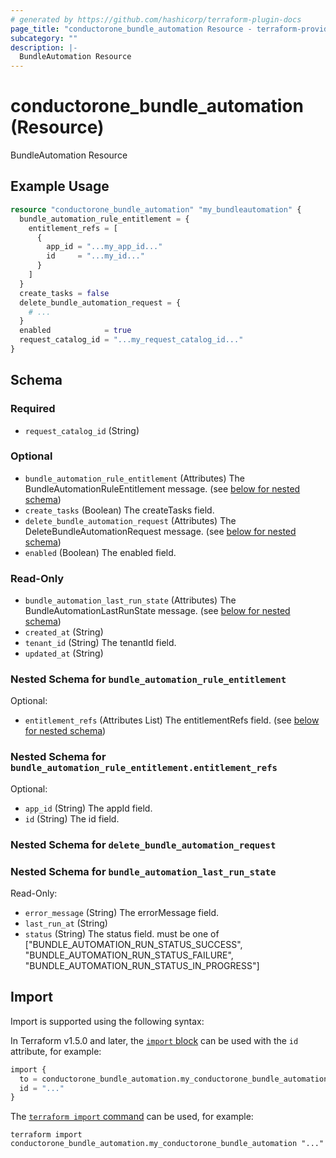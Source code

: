 ```yaml
---
# generated by https://github.com/hashicorp/terraform-plugin-docs
page_title: "conductorone_bundle_automation Resource - terraform-provider-conductorone"
subcategory: ""
description: |-
  BundleAutomation Resource
---
```


# conductorone_bundle_automation (Resource)

BundleAutomation Resource

## Example Usage

```terraform
resource "conductorone_bundle_automation" "my_bundleautomation" {
  bundle_automation_rule_entitlement = {
    entitlement_refs = [
      {
        app_id = "...my_app_id..."
        id     = "...my_id..."
      }
    ]
  }
  create_tasks = false
  delete_bundle_automation_request = {
    # ...
  }
  enabled            = true
  request_catalog_id = "...my_request_catalog_id..."
}
```

<!-- schema generated by tfplugindocs -->
## Schema

### Required

- `request_catalog_id` (String)

### Optional

- `bundle_automation_rule_entitlement` (Attributes) The BundleAutomationRuleEntitlement message. (see [below for nested schema](#nestedatt--bundle_automation_rule_entitlement))
- `create_tasks` (Boolean) The createTasks field.
- `delete_bundle_automation_request` (Attributes) The DeleteBundleAutomationRequest message. (see [below for nested schema](#nestedatt--delete_bundle_automation_request))
- `enabled` (Boolean) The enabled field.

### Read-Only

- `bundle_automation_last_run_state` (Attributes) The BundleAutomationLastRunState message. (see [below for nested schema](#nestedatt--bundle_automation_last_run_state))
- `created_at` (String)
- `tenant_id` (String) The tenantId field.
- `updated_at` (String)

<a id="nestedatt--bundle_automation_rule_entitlement"></a>
### Nested Schema for `bundle_automation_rule_entitlement`

Optional:

- `entitlement_refs` (Attributes List) The entitlementRefs field. (see [below for nested schema](#nestedatt--bundle_automation_rule_entitlement--entitlement_refs))

<a id="nestedatt--bundle_automation_rule_entitlement--entitlement_refs"></a>
### Nested Schema for `bundle_automation_rule_entitlement.entitlement_refs`

Optional:

- `app_id` (String) The appId field.
- `id` (String) The id field.



<a id="nestedatt--delete_bundle_automation_request"></a>
### Nested Schema for `delete_bundle_automation_request`


<a id="nestedatt--bundle_automation_last_run_state"></a>
### Nested Schema for `bundle_automation_last_run_state`

Read-Only:

- `error_message` (String) The errorMessage field.
- `last_run_at` (String)
- `status` (String) The status field. must be one of ["BUNDLE_AUTOMATION_RUN_STATUS_SUCCESS", "BUNDLE_AUTOMATION_RUN_STATUS_FAILURE", "BUNDLE_AUTOMATION_RUN_STATUS_IN_PROGRESS"]

## Import

Import is supported using the following syntax:

In Terraform v1.5.0 and later, the [`import` block](https://developer.hashicorp.com/terraform/language/import) can be used with the `id` attribute, for example:

```terraform
import {
  to = conductorone_bundle_automation.my_conductorone_bundle_automation
  id = "..."
}
```

The [`terraform import` command](https://developer.hashicorp.com/terraform/cli/commands/import) can be used, for example:

```shell
terraform import conductorone_bundle_automation.my_conductorone_bundle_automation "..."
```
